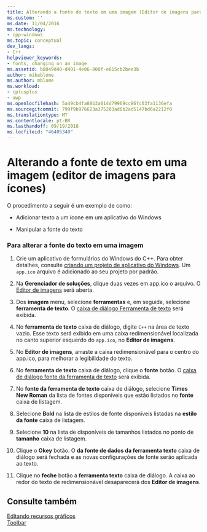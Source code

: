 ```yaml
---
title: Alterando a fonte do texto em uma imagem (Editor de imagens para ícones) | Microsoft Docs
ms.custom: ''
ms.date: 11/04/2016
ms.technology:
- cpp-windows
ms.topic: conceptual
dev_langs:
- C++
helpviewer_keywords:
- fonts, changing on an image
ms.assetid: b8849d40-d401-4e06-808f-e615cb2bee3b
author: mikeblome
ms.author: mblome
ms.workload:
- cplusplus
- uwp
ms.openlocfilehash: 5a49cb4fa88b3a014d79969cc86fc03fa1136efa
ms.sourcegitcommit: 799f9b976623a375203ad8b2ad5147bd6a2212f0
ms.translationtype: MT
ms.contentlocale: pt-BR
ms.lasthandoff: 09/19/2018
ms.locfileid: "46405340"
---
```

# <a name="changing-the-font-of-text-on-an-image-image-editor-for-icons"></a>Alterando a fonte de texto em uma imagem (editor de imagens para ícones)

O procedimento a seguir é um exemplo de como:

- Adicionar texto a um ícone em um aplicativo do Windows

- Manipular a fonte do texto

### <a name="to-change-the-font-of-text-on-an-image"></a>Para alterar a fonte do texto em uma imagem

1. Crie um aplicativo de formulários do Windows do C++. Para obter detalhes, consulte [criando um projeto de aplicativo do Windows](/previous-versions/visualstudio/visual-studio-2010/42wc9kk5\(v=vs.100\)). Um `app.ico` arquivo é adicionado ao seu projeto por padrão.

2. Na **Gerenciador de soluções**, clique duas vezes em app.ico o arquivo. O [Editor de imagens](../windows/image-editor-for-icons.md) será aberta.

3. Dos **imagem** menu, selecione **ferramentas** e, em seguida, selecione **ferramenta de texto**. O [caixa de diálogo Ferramenta de texto](../windows/text-tool-dialog-box-image-editor-for-icons.md) será exibida.

4. No **ferramenta de texto** caixa de diálogo, digite `C++` na área de texto vazio. Esse texto será exibido em uma caixa redimensionável localizada no canto superior esquerdo do `app.ico`, no **Editor de imagens**.

5. No **Editor de imagens**, arraste a caixa redimensionável para o centro do app.ico, para melhorar a legibilidade do texto.

6. No **ferramenta de texto** caixa de diálogo, clique o **fonte** botão. O [caixa de diálogo fonte da ferramenta de texto](../windows/text-tool-font-dialog-box-image-editor-for-icons.md) será exibida.

7. No **fonte da ferramenta de texto** caixa de diálogo, selecione **Times New Roman** da lista de fontes disponíveis que estão listados no **fonte** caixa de listagem.

8. Selecione **Bold** na lista de estilos de fonte disponíveis listadas na **estilo da fonte** caixa de listagem.

9. Selecione **10** na lista de disponíveis de tamanhos listados no ponto de **tamanho** caixa de listagem.

10. Clique o **Okey** botão. O **da fonte de dados da ferramenta texto** caixa de diálogo será fechada e as novas configurações de fonte serão aplicada ao texto.

11. Clique no **feche** botão a **ferramenta texto** caixa de diálogo. A caixa ao redor do texto de redimensionável desaparecerá dos **Editor de imagens**.

## <a name="see-also"></a>Consulte também

[Editando recursos gráficos](../windows/editing-graphical-resources-image-editor-for-icons.md)<br/>
[Toolbar](../windows/toolbar-image-editor-for-icons.md)